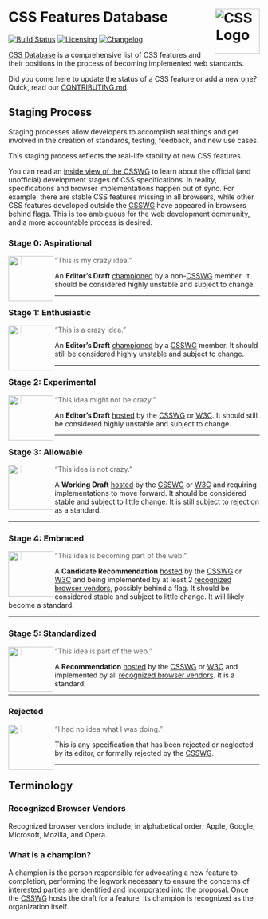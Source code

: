 # CSS Features Database [<img src="https://rawgit.com/jonathantneal/media-expressions-spec/gh-pages/css-logo.svg" alt="CSS Logo" width="90" height="90" align="right">][CSS Database]

[![Build Status][cli-img]][cli-url]
[![Licensing][lic-img]][lic-url]
[![Changelog][log-img]][log-url]

[CSS Database] is a comprehensive list of CSS features and their positions in
the process of becoming implemented web standards.

Did you come here to update the status of a CSS feature or add a new one?
Quick, read our [CONTRIBUTING.md].

## Staging Process

Staging processes allow developers to accomplish real things and get involved
in the creation of standards, testing, feedback, and new use cases.

This staging process reflects the real-life stability of new CSS features.

You can read an [inside view of the CSSWG] to learn about the official
(and unofficial) development stages of CSS specifications. In reality,
specifications and browser implementations happen out of sync. For example,
there are stable CSS features missing in all browsers, while other CSS features
developed outside the [CSSWG] have appeared in browsers behind flags. This is
too ambiguous for the web development community, and a more accountable process
is desired.

### Stage 0: Aspirational
<img src="https://jonathantneal.github.io/css-db/stage-0.svg" align="left" width="90" height="90">

> “This is my crazy idea.”

An **Editor’s Draft** [championed] by a non-[CSSWG] member. It should be
considered highly unstable and subject to change.

---

### Stage 1: Enthusiastic

<img src="https://jonathantneal.github.io/css-db/stage-1.svg" align="left" width="90" height="90">

> “This is a crazy idea.”

An **Editor’s Draft** [championed] by a [CSSWG] member. It should still be
considered highly unstable and subject to change.

---

### Stage 2: Experimental

<img src="https://jonathantneal.github.io/css-db/stage-2.svg" align="left" width="90" height="90">

> “This idea might not be crazy.”

An **Editor’s Draft** [hosted] by the [CSSWG] or [W3C]. It should still be
considered highly unstable and subject to change.

---

### Stage 3: Allowable

<img src="https://jonathantneal.github.io/css-db/stage-3.svg" align="left" width="90" height="90">

> “This idea is not crazy.”

A **Working Draft** [hosted] by the [CSSWG] or [W3C] and requiring
implementations to move forward. It should be considered stable and subject to
little change. It is still subject to rejection as a standard.

---

### Stage 4: Embraced

<img src="https://jonathantneal.github.io/css-db/stage-4.svg" align="left" width="90" height="90">

> “This idea is becoming part of the web.”

A **Candidate Recommendation** [hosted] by the [CSSWG] or [W3C] and being
implemented by at least 2 [recognized browser vendors], possibly behind a flag.
It should be considered stable and subject to little change. It will likely
become a standard.

---

### Stage 5: Standardized

<img src="https://jonathantneal.github.io/css-db/stage-5.svg" align="left" width="90" height="90">

> “This idea is part of the web.”

A **Recommendation** [hosted] by the [CSSWG] or [W3C] and implemented by all
[recognized browser vendors]. It is a standard.

---

### Rejected

<img src="https://jonathantneal.github.io/css-db/stage-X.svg" align="left" width="90" height="90">

> “I had no idea what I was doing.”

This is any specification that has been rejected or neglected by its editor, or
formally rejected by the [CSSWG].

---

## Terminology

### Recognized Browser Vendors

Recognized browser vendors include, in alphabetical order; Apple, Google,
Microsoft, Mozilla, and Opera.

### What is a champion?

A champion is the person responsible for advocating a new feature to
completion, performing the legwork necessary to ensure the concerns of
interested parties are identified and incorporated into the proposal. Once the
[CSSWG] hosts the draft for a feature, its champion is recognized as the
organization itself.

[CSS Database]: https://github.com/jonathantneal/css-db

[npm-url]: https://www.npmjs.com/package/css-db
[npm-img]: https://img.shields.io/npm/v/css-db.svg
[cli-url]: https://travis-ci.org/jonathantneal/css-db
[cli-img]: https://img.shields.io/travis/jonathantneal/css-db.svg
[lic-url]: LICENSE.md
[lic-img]: https://img.shields.io/badge/license-CC0--1.0-blue.svg
[log-url]: CHANGELOG.md
[log-img]: https://img.shields.io/badge/changelog-md-blue.svg
[git-url]: https://gitter.im/postcss/postcss
[git-img]: https://img.shields.io/badge/chat-gitter-blue.svg

[championed]: #what-is-a-champion
[CONTRIBUTING.md]: CONTRIBUTING.md
[CSSWG]: https://wiki.csswg.org/spec
[fork this project]: fork
[hosted]: #what-is-a-champion
[inside view of the CSSWG]: http://fantasai.inkedblade.net/weblog/2011/inside-csswg/process
[recognized browser vendors]: #recognized-browser-vendors
[W3C]: https://www.w3.org/
